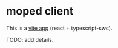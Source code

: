 # moped client

This is a [vite app](https://vitejs.dev/) (react + typescript-swc).

TODO: add details.
